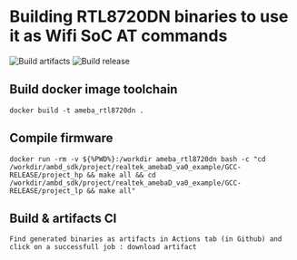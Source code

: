 # Building RTL8720DN binaries to use it as Wifi SoC AT commands
![Build artifacts](https://github.com/RomainPelletant/RTL8720DN_AT/workflows/Build%20artifacts/badge.svg?branch=master)
![Build release](https://github.com/RomainPelletant/RTL8720DN_AT/workflows/CI/badge.svg?tag=lastest)


## Build docker image toolchain

    docker build -t ameba_rtl8720dn .

## Compile firmware

    docker run -rm -v ${%PWD%}:/workdir ameba_rtl8720dn bash -c "cd /workdir/ambd_sdk/project/realtek_amebaD_va0_example/GCC-RELEASE/project_hp && make all && cd /workdir/ambd_sdk/project/realtek_amebaD_va0_example/GCC-RELEASE/project_lp && make all"

## Build & artifacts CI

    Find generated binaries as artifacts in Actions tab (in Github) and click on a successfull job : download artifact
